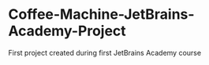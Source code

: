 # Coffee-Machine-JetBrains-Academy-Project
First project created during first JetBrains Academy course
